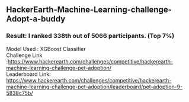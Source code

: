 ## HackerEarth-Machine-Learning-challenge-Adopt-a-buddy
### Result: I ranked 338th out of 5066 participants. (Top 7%)
Model Used : XGBoost Classifier <br />
Challenge Link :https://www.hackerearth.com/challenges/competitive/hackerearth-machine-learning-challenge-pet-adoption/ <br />
Leaderboard Link: https://www.hackerearth.com/challenges/competitive/hackerearth-machine-learning-challenge-pet-adoption/leaderboard/pet-adoption-9-5838c75b/ <br />

